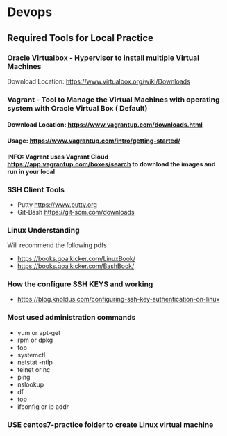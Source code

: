 # Devops

## Required Tools for Local Practice

### Oracle Virtualbox  - Hypervisor to install multiple Virtual Machines
Download Location: https://www.virtualbox.org/wiki/Downloads

### Vagrant  - Tool to Manage the Virtual Machines with operating system with Oracle Virtual Box ( Default)
#### Download Location: https://www.vagrantup.com/downloads.html
#### Usage: https://www.vagrantup.com/intro/getting-started/

#### INFO: Vagrant uses Vagrant Cloud https://app.vagrantup.com/boxes/search to download the images and run in your local 

### SSH Client Tools 
* Putty https://www.putty.org
* Git-Bash  https://git-scm.com/downloads 

### Linux Understanding 
Will recommend the following pdfs
*  https://books.goalkicker.com/LinuxBook/
*  https://books.goalkicker.com/BashBook/

### How the configure SSH KEYS and working
* https://blog.knoldus.com/configuring-ssh-key-authentication-on-linux

### Most used administration commands
* yum or apt-get
* rpm or dpkg
* top
* systemctl 
* netstat -ntlp
* telnet or nc
* ping 
* nslookup 
* df 
* top
* ifconfig or ip addr

### USE centos7-practice folder to create Linux virtual machine 




